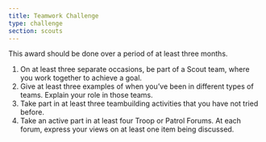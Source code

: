 ```yaml
---
title: Teamwork Challenge
type: challenge
section: scouts
---
```


This award should be done over a period of at least three months.

1. On at least three separate occasions, be part of a Scout team, where you work together to achieve a goal.
1. Give at least three examples of when you’ve been in different types of teams. Explain your role in those teams.
1. Take part in at least three teambuilding activities that you have not tried before.
1. Take an active part in at least four Troop or Patrol Forums. At each forum, express your views on at least one item being discussed.
